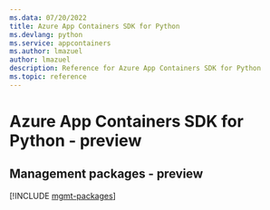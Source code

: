 ```yaml
---
ms.data: 07/20/2022
title: Azure App Containers SDK for Python
ms.devlang: python
ms.service: appcontainers
ms.author: lmazuel
author: lmazuel
description: Reference for Azure App Containers SDK for Python
ms.topic: reference
---
```

# Azure App Containers SDK for Python - preview

## Management packages - preview
[!INCLUDE [mgmt-packages](app-containers-mgmt-index.md)]
